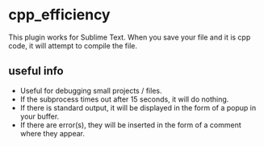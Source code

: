 # cpp_efficiency
This plugin works for Sublime Text. When you save your file and it is cpp code, it will attempt to compile the file. 

## useful info
* Useful for debugging small projects / files.
* If the subprocess times out after 15 seconds, it will do nothing.
* If there is standard output, it will be displayed in the form of a popup in your buffer.
* If there are error(s), they will be inserted in the form of a comment where they appear.
